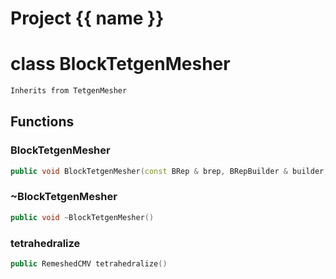 <script setup>
import {useRoute} from 'vitepress'
const {path} = useRoute()
const tokens = path.split('/')
const words = tokens[2].split('-');
for (let i = 0; i < words.length; i++) {
    words[i] = words[i].charAt(0).toUpperCase() + words[i].slice(1);
    words[i] = words[i].replace('geode', 'Geode')
}
const name = words.join('-');
</script>
# Project {{ name }}

# class BlockTetgenMesher


```cpp
Inherits from TetgenMesher
```



## Functions

### BlockTetgenMesher

```cpp
public void BlockTetgenMesher(const BRep & brep, BRepBuilder & builder, const Block3D & block, absl::Span<const Point3D> internal_points)
```


### ~BlockTetgenMesher

```cpp
public void ~BlockTetgenMesher()
```


### tetrahedralize

```cpp
public RemeshedCMV tetrahedralize()
```





